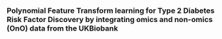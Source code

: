 ### Polynomial Feature Transform learning for Type 2 Diabetes Risk Factor Discovery by integrating omics and non-omics (OnO) data from the UKBiobank
